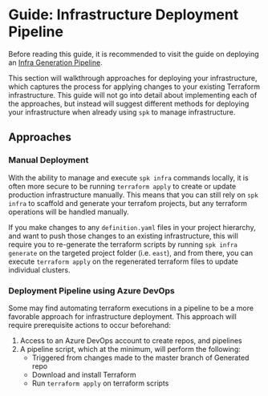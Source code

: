 # Guide: Infrastructure Deployment Pipeline

Before reading this guide, it is recommended to visit the guide on deploying an
[Infra Generation Pipeline](./spk-infra-generation-pipeline.md).

This section will walkthrough approaches for deploying your infrastructure,
which captures the process for applying changes to your existing Terraform
infrastructure. This guide will not go into detail about implementing each of
the approaches, but instead will suggest different methods for deploying your
infrastructure when already using `spk` to manage infrastructure.

## Approaches

### Manual Deployment

With the ability to manage and execute `spk infra` commands locally, it is often
more secure to be running `terraform apply` to create or update production
infrastructure manually. This means that you can still rely on `spk infra` to
scaffold and generate your terrafom projects, but any terraform operations will
be handled manually.

If you make changes to any `definition.yaml` files in your project hierarchy,
and want to push those changes to an existing infrastructure, this will require
you to re-generate the terraform scripts by running `spk infra generate` on the
targeted project folder (i.e. `east`), and from there, you can execute
`terraform apply` on the regenerated terraform files to update individual
clusters.

### Deployment Pipeline using Azure DevOps

Some may find automating terraform executions in a pipeline to be a more
favorable approach for infrastructure deployment. This approach will require
prerequisite actions to occur beforehand:

1. Access to an Azure DevOps account to create repos, and pipelines
2. A pipeline script, which at the minimum, will perform the following:
   - Triggered from changes made to the master branch of Generated repo
   - Download and install Terraform
   - Run `terraform apply` on terraform scripts
